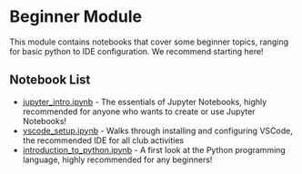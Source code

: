 # Beginner Module

This module contains notebooks that cover some beginner topics,
ranging for basic python to IDE configuration.
We recommend starting here!

## Notebook List

- [jupyter_intro.ipynb](https://colab.research.google.com/drive/15ORi-FewRvv-QWSb2fjZT69pxg7gkkkh) - The essentials of Jupyter Notebooks, highly recommended for anyone who wants to create or use Jupyter Notebooks!
- [vscode_setup.ipynb](https://colab.research.google.com/drive/1eajk8tnpyOuFe7yc2d2NqdN5ZSiLa-e7) - Walks through installing and configuring VSCode, the recommended IDE for all club activities
- [introduction_to_python.ipynb](https://colab.research.google.com/drive/1d0hBF2AUQOCpeEbVJOd_B14RnGH867oQ?usp=sharing) - A first look at the Python programming language, highly recommended for any beginners!
